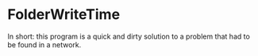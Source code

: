 # FolderWriteTime

In short: this program is a quick and dirty solution to a problem that had to be found in a network.